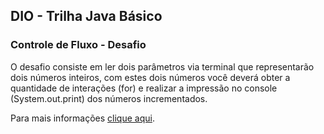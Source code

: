 ## DIO - Trilha Java Básico

### Controle de Fluxo - Desafio

O desafio consiste em ler dois parâmetros via terminal que representarão dois números inteiros, 
com estes dois números você deverá obter a quantidade de interações (for) e realizar a impressão 
no console (System.out.print) dos números incrementados.

Para mais informações [clique aqui](https://github.com/digitalinnovationone/trilha-java-basico/tree/main/desafios/controle-fluxo).